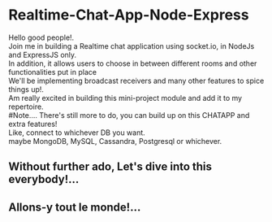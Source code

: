 # Realtime-Chat-App-Node-Express
Hello good people!. <br/>
Join me in building a Realtime chat application using socket.io, in NodeJs and ExpressJS only.<br/>
In addition, it allows users to choose in between different rooms and other functionalities put in place <br/>
We'll be implementing broadcast receivers and many other features to spice things up!. <br/>
Am really excited in building this mini-project module and add it to my repertoire. </br>
#Note.... 
There's still more to do, you can build up on this CHATAPP and extra features! </br> 
Like, connect to whichever DB you want. </br> maybe MongoDB, MySQL, Cassandra, Postgresql or whichever. 
## Without further ado, Let's dive into this everybody!...
## Allons-y tout le monde!...
